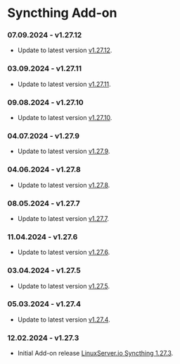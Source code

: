 # Syncthing Add-on

### 07.09.2024 - v1.27.12 
  - Update to latest version [v1.27.12](https://github.com/linuxserver/docker-syncthing/releases/tag/v1.27.12-ls158).

### 03.09.2024 - v1.27.11 
  - Update to latest version [v1.27.11](https://github.com/linuxserver/docker-syncthing/releases/tag/v1.27.11-ls156).

### 09.08.2024 - v1.27.10 
  - Update to latest version [v1.27.10](https://github.com/linuxserver/docker-syncthing/releases/tag/v1.27.10-ls153).

### 04.07.2024 - v1.27.9 
  - Update to latest version [v1.27.9](https://github.com/linuxserver/docker-syncthing/releases/tag/v1.27.9-ls149).

### 04.06.2024 - v1.27.8 
  - Update to latest version [v1.27.8](https://github.com/linuxserver/docker-syncthing/releases/tag/v1.27.8-ls145).

### 08.05.2024 - v1.27.7 
  - Update to latest version [v1.27.7](https://github.com/linuxserver/docker-syncthing/releases/tag/v1.27.7-ls141).

### 11.04.2024 - v1.27.6 
  - Update to latest version [v1.27.6](https://github.com/linuxserver/docker-syncthing/releases/tag/v1.27.6-ls138).

### 03.04.2024 - v1.27.5 
  - Update to latest version [v1.27.5](https://github.com/linuxserver/docker-syncthing/releases/tag/v1.27.5-ls137).

### 05.03.2024 - v1.27.4 
  - Update to latest version [v1.27.4](https://github.com/linuxserver/docker-syncthing/releases/tag/v1.27.4-ls133).

### 12.02.2024 - v1.27.3
  - Initial Add-on release [LinuxServer.io Syncthing 1.27.3](https://github.com/linuxserver/docker-syncthing/releases/tag/v1.27.3-ls130).